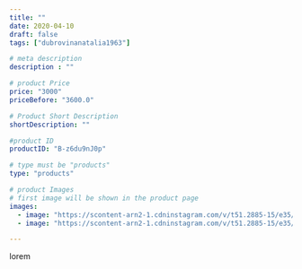 ```yaml
---
title: ""
date: 2020-04-10
draft: false
tags: ["dubrovinanatalia1963"]

# meta description
description : ""

# product Price
price: "3000"
priceBefore: "3600.0"

# Product Short Description
shortDescription: ""

#product ID
productID: "B-z6du9nJ0p"

# type must be "products"
type: "products"

# product Images
# first image will be shown in the product page
images:
  - image: "https://scontent-arn2-1.cdninstagram.com/v/t51.2885-15/e35/92366120_157364232247199_5259685393960910842_n.jpg?_nc_ht=scontent-arn2-1.cdninstagram.com&_nc_cat=111&_nc_ohc=LNYs9yPFIMIAX_VTBiV&se=7&tp=1&oh=8aa84d51863e10787da1bff2bfc5f5bc&oe=605F99AB&ig_cache_key=MjI4NDQyNjU2MzU5NjA4MjE1OQ%3D%3D.2"
  - image: "https://scontent-arn2-1.cdninstagram.com/v/t51.2885-15/e35/92307972_157455425769085_5211146282773562460_n.jpg?_nc_ht=scontent-arn2-1.cdninstagram.com&_nc_cat=101&_nc_ohc=O4vQ4UIl-BoAX9wPrcc&se=7&tp=1&oh=ea42e9103046cc28a0fcfb6d78ac9fad&oe=605EF536&ig_cache_key=MjI4NDQyNjU2MzYxMjk5NTAzNA%3D%3D.2"

---
```

lorem
